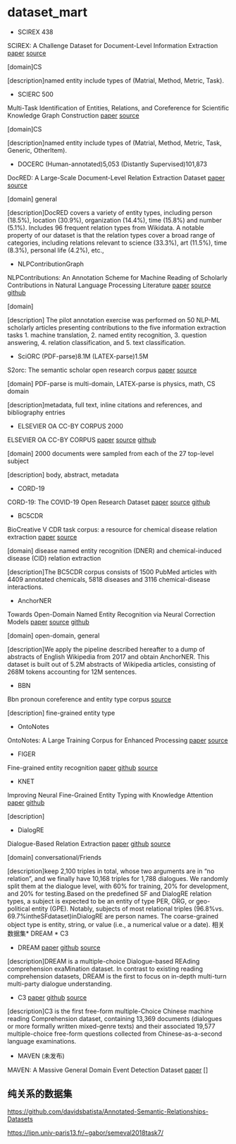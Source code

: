 # dataset_mart

* SCIREX 438

SCIREX: A Challenge Dataset for Document-Level Information Extraction 
[paper](https://www.aclweb.org/anthology/2020.acl-main.670.pdf) 
[source](https://github.com/allenai/SciREX)

[domain]CS

[description]named entity include types of (Matrial, Method, Metric, Task).

* SCIERC 500

Multi-Task Identification of Entities, Relations, and Coreference for Scientific Knowledge Graph Construction
[paper](https://www.aclweb.org/anthology/D18-1360.pdf)
[source](https://github.com/allenai/SciREX)

[domain]CS

[description]named entity include types of (Matrial, Method, Metric, Task, Generic, OtherItem).

* DOCERC (Human-annotated)5,053  (Distantly Supervised)101,873

DocRED: A Large-Scale Document-Level Relation Extraction Dataset
[paper](https://www.aclweb.org/anthology/P19-1074.pdf)
[source](https://github.com/thunlp/DocRED)

[domain] general

[description]DocRED covers a variety of entity types, including person (18.5%), location (30.9%), organization (14.4%), time (15.8%) and number (5.1%). Includes 96 frequent relation types from Wikidata. A notable property of our dataset is that the relation types cover a broad range of categories, including relations relevant to science (33.3%), art (11.5%), time (8.3%), personal life (4.2%), etc.,

* NLPContributionGraph

NLPContributions: An Annotation Scheme for Machine Reading of Scholarly Contributions in Natural Language Processing Literature
[paper](https://arxiv.org/pdf/2006.12870.pdf)
[source](https://ncg-task.github.io/data.html)
[github](https://github.com/jenlindadsouza/NLPContributions)

[domain]

[description]  The pilot annotation exercise was performed on 50 NLP-ML scholarly articles presenting contributions to the five information extraction tasks 1. machine translation, 2. named entity recognition, 3. question answering, 4. relation classification, and 5. text classification.

* SciORC (PDF-parse)8.1M  (LATEX-parse)1.5M

S2orc: The semantic scholar open research corpus
[paper](https://www.aclweb.org/anthology/2020.acl-main.447.pdf)
[source](https://github.com/allenai/s2orc)

[domain] PDF-parse is multi-domain, LATEX-parse is physics, math, CS domain

[description]metadata, full text, inline citations and references, and bibliography entries

* ELSEVIER OA CC-BY CORPUS 2000

ELSEVIER OA CC-BY CORPUS
[paper](https://arxiv.org/pdf/2008.00774)
[source](https://data.mendeley.com/datasets/zm33cdndxs/2)
[github](https://github.com/elsevierlabs-os/AnnotationQuery)

[domain] 2000 documents were sampled from each of the 27 top-level subject

[description] body, abstract, metadata

* CORD-19

CORD-19: The COVID-19 Open Research Dataset
[paper](https://arxiv.org/pdf/2004.10706.pdf)
[source](https://www.semanticscholar.org/cord19/download)
[github](https://github.com/allenai/cord19)

* BC5CDR 

BioCreative V CDR task corpus: a resource for chemical disease relation extraction
[paper](https://www.ncbi.nlm.nih.gov/pmc/articles/PMC4860626/pdf/baw068.pdf)
[source](http://www.biocreative.org/tasks/biocreative-v/track-3-cdr/)

[domain] disease named entity recognition (DNER) and chemical-induced disease (CID) relation extraction

[description]The BC5CDR corpus consists of 1500 PubMed articles with 4409 annotated chemicals, 5818 diseases and 3116 chemical-disease interactions.

* AnchorNER

Towards Open-Domain Named Entity Recognition via Neural Correction Models
[paper](https://arxiv.org/pdf/1909.06058.pdf)
[source](https://drive.google.com/file/d/1Qm3WCWLOPRgTJUuXBKrOLPr20V5yOa5i/view?usp=sharing)
[github](https://github.com/zmd971202/OpenNER)

[domain] open-domain, general

[description]We apply the pipeline described hereafter to a dump of abstracts of English Wikipedia from 2017 and obtain AnchorNER. This dataset is built out of 5.2M abstracts of Wikipedia articles, consisting of 268M tokens accounting for 12M sentences. 

* BBN

Bbn pronoun coreference and entity type corpus
[source](https://catalog.ldc.upenn.edu/LDC2005T33)

[description] fine-grained entity type

* OntoNotes

OntoNotes: A Large Training Corpus for Enhanced Processing
[paper](https://www.researchgate.net/publication/230876724_OntoNotes_A_Large_Training_Corpus_for_Enhanced_Processing)
[source](https://catalog.ldc.upenn.edu/LDC2013T19)

* FIGER

Fine-grained entity recognition
[paper](http://xiaoling.github.com/pubs/ling-aaai12.pdf)
[github](https://github.com/xiaoling/figer)
[source](https://drive.google.com/open?id=0B52yRXcdpG6MMnRNV3dTdGdYQ2M)

* KNET

Improving Neural Fine-Grained Entity Typing with Knowledge Attention
[paper](http://nlp.csai.tsinghua.edu.cn/~lzy/publications/aaai2018_entitytyping.pdf)
[github](https://github.com/thunlp/KNET)

[description]

* DialogRE

Dialogue-Based Relation Extraction
[paper](https://arxiv.org/pdf/2004.08056.pdf)
[github](https://github.com/nlpdata/dialogre)
[source](https://dataset.org/dialogre/)

[domain] conversational/Friends

[description]keep 2,100 triples in total, whose two arguments are in “no relation”, and we finally have 10,168 triples for 1,788 dialogues. We randomly split them at the dialogue level, with 60% for training, 20% for development, and 20% for testing.Based on the predefined SF and DialogRE relation types, a subject is expected to be an entity of type PER, ORG, or geo-political entity (GPE). Notably, subjects of most relational triples (96.8%vs. 69.7%intheSFdataset)inDialogRE are person names. The coarse-grained object type is entity, string, or value (i.e., a numerical value or a date). 
相关数据集* DREAM  * C3

* DREAM
[paper](https://arxiv.org/abs/1902.00164)
[github](https://github.com/nlpdata/dream)
[source](https://dataset.org/dream/)

[description]DREAM is a multiple-choice Dialogue-based REAding comprehension exaMination dataset. In contrast to existing reading comprehension datasets, DREAM is the first to focus on in-depth multi-turn multi-party dialogue understanding.

* C3
[paper](https://arxiv.org/abs/1904.09679v3)
[github](https://github.com/nlpdata/c3)
[source](https://dataset.org/c3/)

[description]C3 is the first free-form multiple-Choice Chinese machine reading Comprehension dataset, containing 13,369 documents (dialogues or more formally written mixed-genre texts) and their associated 19,577 multiple-choice free-form questions collected from Chinese-as-a-second language examinations.

* MAVEN (未发布)

MAVEN: A Massive General Domain Event Detection Dataset
[paper](https://arxiv.org/pdf/2004.13590.pdf)
[]


## 纯关系的数据集

https://github.com/davidsbatista/Annotated-Semantic-Relationships-Datasets

https://lipn.univ-paris13.fr/~gabor/semeval2018task7/




